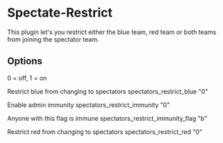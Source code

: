 Spectate-Restrict
=================

This plugin let's you restrict either the blue team, red team or both teams from joining the spectator team.

Options
-----------------

0 = off, 1 = on

Restrict blue from changing to spectators
spectators_restrict_blue "0"

Enable admin immunity
spectators_restrict_immunity "0"

Anyone with this flag is immune
spectators_restrict_immunity_flag "b"

Restrict red from changing to spectators
spectators_restrict_red "0"
